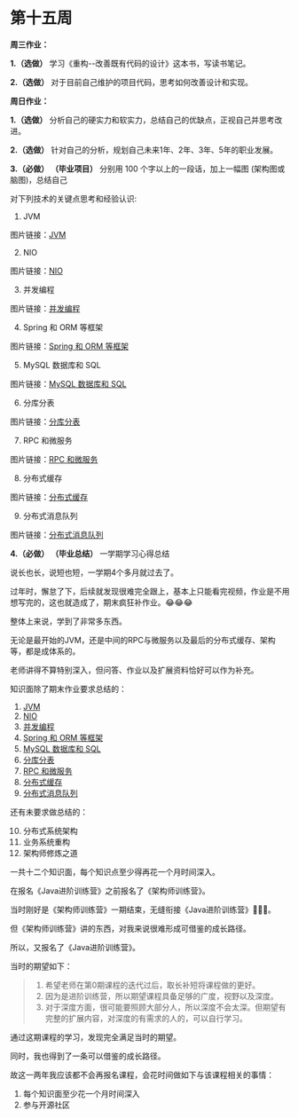 # 第十五周

**周三作业：**

**1.（选做）** 学习《重构--改善既有代码的设计》这本书，写读书笔记。

**2.（选做）** 对于目前自己维护的项目代码，思考如何改善设计和实现。

**周日作业：**

**1.（选做）** 分析自己的硬实力和软实力，总结自己的优缺点，正视自己并思考改进。

**2.（选做）** 针对自己的分析，规划自己未来1年、2年、3年、5年的职业发展。

**3.（必做）** **（毕业项目）** 分别用 100 个字以上的一段话，加上一幅图 (架构图或脑图)，总结自己

对下列技术的关键点思考和经验认识:

1. JVM

图片链接：[JVM](exercise/JVM.jpg)


2. NIO

图片链接：[NIO](exercise/NIO.jpg)


3. 并发编程

图片链接：[并发编程](exercise/并发编程.jpg)


4. Spring 和 ORM 等框架

图片链接：[Spring 和 ORM 等框架](exercise/Spring%20和%20ORM%20等框架.jpg)


5. MySQL 数据库和 SQL

图片链接：[MySQL 数据库和 SQL](exercise/MySQL%20数据库和%20SQL.jpg)

6. 分库分表

图片链接：[分库分表](exercise/分库分表.jpg)


7. RPC 和微服务

图片链接：[RPC 和微服务](exercise/RPC%20和微服务.jpg)


8. 分布式缓存

图片链接：[分布式缓存](exercise/分布式缓存.jpg)


9. 分布式消息队列

图片链接：[分布式消息队列](exercise/分布式消息队列.jpg)


**4.（必做）** **（毕业总结）** 一学期学习心得总结

说长也长，说短也短，一学期4个多月就过去了。

过年时，懈怠了下，后续就发现很难完全跟上，基本上只能看完视频，作业是不用想写完的，这也就造成了，期末疯狂补作业。😂😂😂

整体上来说，学到了非常多东西。

无论是最开始的JVM，还是中间的RPC与微服务以及最后的分布式缓存、架构等，都是成体系的。 

老师讲得不算特别深入，但问答、作业以及扩展资料恰好可以作为补充。

知识面除了期末作业要求总结的：

1. [JVM](exercise/JVM.jpg)
2. [NIO](exercise/NIO.jpg)
3. [并发编程](exercise/并发编程.jpg)
4. [Spring 和 ORM 等框架](exercise/Spring%20和%20ORM%20等框架.jpg)
5. [MySQL 数据库和 SQL](exercise/MySQL%20数据库和%20SQL.jpg)
6. [分库分表](exercise/分库分表.jpg)
7. [RPC 和微服务](exercise/RPC%20和微服务.jpg)
8. [分布式缓存](exercise/分布式缓存.jpg)
9. [分布式消息队列](exercise/分布式消息队列.jpg)

还有未要求做总结的：

10. 分布式系统架构
11. 业务系统重构
12. 架构师修炼之道

一共十二个知识面，每个知识点至少得再花一个月时间深入。

在报名《Java进阶训练营》之前报名了《架构师训练营》。

当时刚好是《架构师训练营》一期结束，无缝衔接《Java进阶训练营》🤣🤣🤣。

但《架构师训练营》讲的东西，对我来说很难形成可借鉴的成长路径。

所以，又报名了《Java进阶训练营》。

当时的期望如下：

> 1. 希望老师在第0期课程的迭代过后，取长补短将课程做的更好。
> 2. 因为是进阶训练营，所以期望课程具备足够的广度，视野以及深度。
> 3. 对于深度方面，很可能要照顾大部分人，所以深度不会太深。但期望有完整的扩展内容，对深度的有需求的人的，可以自行学习。

通过这期课程的学习，发现完全满足当时的期望。

同时，我也得到了一条可以借鉴的成长路径。

故这一两年我应该都不会再报名课程，会花时间做如下与该课程相关的事情：

1. 每个知识面至少花一个月时间深入
2. 参与开源社区
